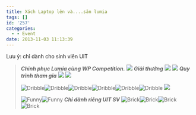 ```yaml
---
title: Xách Laptop lên và....săn lumia
tags: []
id: '257'
categories:
  - - Event
date: 2013-11-03 11:13:39
---
```


Lưu ý: chỉ dành cho sinh viên UIT
<!-- more -->
> **_Chinh phục Lumia cùng WP Competition._** ![](http://farm3.staticflickr.com/2819/10642027536_ed0a9a6c2a_z.jpg) **_Giải thưởng_** ![](http://farm3.staticflickr.com/2821/10642032485_8e23de30db_b.jpg) ![](http://farm3.staticflickr.com/2808/10642040315_da77331be4_b.jpg) **_Quy trình tham gia_** ![](http://farm3.staticflickr.com/2868/10642011045_8a0847a1f6_b.jpg) ![](http://farm8.staticflickr.com/7343/10642268783_f97e191b4c_b.jpg)
> 
> ![](http://forum.uit.edu.vn/emo/dribble.gif "Dribble")![](http://forum.uit.edu.vn/emo/dribble.gif "Dribble")![](http://forum.uit.edu.vn/emo/dribble.gif "Dribble")![](http://forum.uit.edu.vn/emo/dribble.gif "Dribble")![](http://forum.uit.edu.vn/emo/dribble.gif "Dribble")![](http://forum.uit.edu.vn/emo/dribble.gif "Dribble") ![](http://farm6.staticflickr.com/5500/10642293243_21e53de8fb_z.jpg)
> 
> ![](http://forum.uit.edu.vn/emo/Funny.gif "Funny")![](http://forum.uit.edu.vn/emo/Funny.gif "Funny") **_Chỉ dành riêng UIT SV_** ![](http://forum.uit.edu.vn/emo/brick.png "Brick")![](http://forum.uit.edu.vn/emo/brick.png "Brick")![](http://forum.uit.edu.vn/emo/brick.png "Brick")![](http://forum.uit.edu.vn/emo/brick.png "Brick")